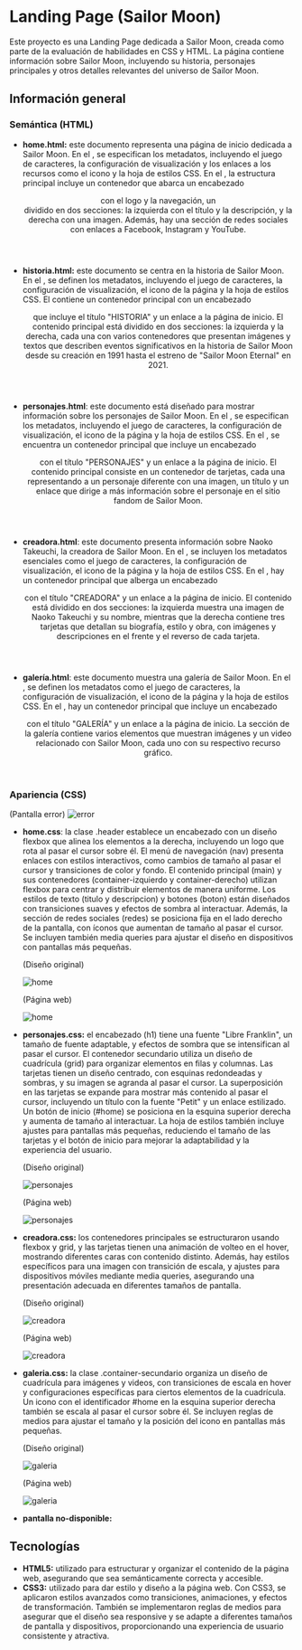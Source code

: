 # Landing Page (Sailor Moon) 

Este proyecto es una Landing Page dedicada a Sailor Moon, creada como parte de la evaluación de habilidades en CSS y HTML. La página contiene información sobre Sailor Moon, incluyendo su historia, personajes principales y otros detalles relevantes del universo de Sailor Moon.

## Información general 

### Semántica (HTML) 

- **home.html:** este documento representa una página de inicio dedicada a Sailor Moon. En el <head>, se especifican los metadatos, incluyendo el juego de caracteres, la configuración de visualización y los enlaces a los recursos como el icono y la hoja de estilos CSS. En el <body>, la estructura principal incluye un contenedor que abarca un encabezado <header> con el logo y la navegación, un <main> dividido en dos secciones: la izquierda con el título y la descripción, y la derecha con una imagen. Además, hay una sección de redes sociales con enlaces a Facebook, Instagram y YouTube.
  
- **historia.html:** este documento se centra en la historia de Sailor Moon. En el <head>, se definen los metadatos, incluyendo el juego de caracteres, la configuración de visualización, el icono de la página y la hoja de estilos CSS. El <body> contiene un contenedor principal con un encabezado <header> que incluye el título "HISTORIA" y un enlace a la página de inicio. El contenido principal está dividido en dos secciones: la izquierda y la derecha, cada una con varios contenedores que presentan imágenes y textos que describen eventos significativos en la historia de Sailor Moon desde su creación en 1991 hasta el estreno de "Sailor Moon Eternal" en 2021.
  
- **personajes.html**: este documento está diseñado para mostrar información sobre los personajes de Sailor Moon. En el <head>, se especifican los metadatos, incluyendo el juego de caracteres, la configuración de visualización, el icono de la página y la hoja de estilos CSS. En el <body>, se encuentra un contenedor principal que incluye un encabezado <header> con el título "PERSONAJES" y un enlace a la página de inicio. El contenido principal consiste en un contenedor de tarjetas, cada una representando a un personaje diferente con una imagen, un título y un enlace que dirige a más información sobre el personaje en el sitio fandom de Sailor Moon.
  
- **creadora.html**: este documento presenta información sobre Naoko Takeuchi, la creadora de Sailor Moon. En el <head>, se incluyen los metadatos esenciales como el juego de caracteres, la configuración de visualización, el icono de la página y la hoja de estilos CSS. En el <body>, hay un contenedor principal que alberga un encabezado <header> con el título "CREADORA" y un enlace a la página de inicio. El contenido está dividido en dos secciones: la izquierda muestra una imagen de Naoko Takeuchi y su nombre, mientras que la derecha contiene tres tarjetas que detallan su biografía, estilo y obra, con imágenes y descripciones en el frente y el reverso de cada tarjeta.
  
- **galería.html**: este documento muestra una galería de Sailor Moon. En el <head>, se definen los metadatos como el juego de caracteres, la configuración de visualización, el icono de la página y la hoja de estilos CSS. En el <body>, hay un contenedor principal que incluye un encabezado <header> con el título "GALERÍA" y un enlace a la página de inicio. La sección de la galería contiene varios elementos que muestran imágenes y un video relacionado con Sailor Moon, cada uno con su respectivo recurso gráfico.
  
### Apariencia (CSS) 
  (Pantalla error)
  ![error](/recursos/no-disponible.png)
  
- **home.css**: la clase .header establece un encabezado con un diseño flexbox que alinea los elementos a la derecha, incluyendo un logo que rota al pasar el cursor sobre él. El menú de navegación (nav) presenta enlaces con estilos interactivos, como cambios de tamaño al pasar el cursor y transiciones de color y fondo. El contenido principal (main) y sus contenedores (container-izquierdo y container-derecho) utilizan flexbox para centrar y distribuir elementos de manera uniforme. Los estilos de texto (titulo y descripcion) y botones (boton) están diseñados con transiciones suaves y efectos de sombra al interactuar. Además, la sección de redes sociales (redes) se posiciona fija en el lado derecho de la pantalla, con íconos que aumentan de tamaño al pasar el cursor. Se incluyen también media queries para ajustar el diseño en dispositivos con pantallas más pequeñas.

  (Diseño original)
  
   ![home](/imagenes-readme/home-can.png)
  
  (Página web)
  
  ![home](/imagenes-readme/home-pag.png)
  
- **personajes.css:** el encabezado (h1) tiene una fuente "Libre Franklin", un tamaño de fuente adaptable, y efectos de sombra que se intensifican al pasar el cursor. El contenedor secundario utiliza un diseño de cuadrícula (grid) para organizar elementos en filas y columnas. Las tarjetas tienen un diseño centrado, con esquinas redondeadas y sombras, y su imagen se agranda al pasar el cursor. La superposición en las tarjetas se expande para mostrar más contenido al pasar el cursor, incluyendo un título con la fuente "Petit" y un enlace estilizado. Un botón de inicio (#home) se posiciona en la esquina superior derecha y aumenta de tamaño al interactuar. La hoja de estilos también incluye ajustes para pantallas más pequeñas, reduciendo el tamaño de las tarjetas y el botón de inicio para mejorar la adaptabilidad y la experiencia del usuario.

  (Diseño original)
  
  ![personajes](/imagenes-readme/personajes-can.png)
  
  (Página web)
  
  ![personajes](/imagenes-readme/personajes-pag.png)
  
- **creadora.css:** los contenedores principales se estructuraron usando flexbox y grid, y las tarjetas tienen una animación de volteo en el hover, mostrando diferentes caras con contenido distinto. Además, hay estilos específicos para una imagen con transición de escala, y ajustes para dispositivos móviles mediante media queries, asegurando una presentación adecuada en diferentes tamaños de pantalla.
   
  (Diseño original)
  
  ![creadora](/imagenes-readme/creadora-can.png)
  
  (Página web)
  
  ![creadora](/imagenes-readme/creadora-pag.png)
  
- **galeria.css:** la clase .container-secundario organiza un diseño de cuadrícula para imágenes y videos, con transiciones de escala en hover y configuraciones específicas para ciertos elementos de la cuadrícula. Un icono con el identificador #home en la esquina superior derecha también se escala al pasar el cursor sobre él. Se incluyen reglas de medios para ajustar el tamaño y la posición del icono en pantallas más pequeñas.
   
  (Diseño original)
  
  ![galeria](/imagenes-readme/galeria-can.png)
  
  (Página web)
  
  ![galeria](/imagenes-readme/galeria-pag.png)
- **pantalla no-disponible:**
  
## Tecnologías 
- **HTML5:** utilizado para estructurar y organizar el contenido de la página web, asegurando que sea semánticamente correcta y accesible. 
- **CSS3:** utilizado para dar estilo y diseño a la página web. Con CSS3, se aplicaron estilos avanzados como transiciones, animaciones, y efectos de transformación. También se implementaron reglas de medios para asegurar que el diseño sea responsive y se adapte a diferentes tamaños de pantalla y dispositivos, proporcionando una experiencia de usuario consistente y atractiva.
